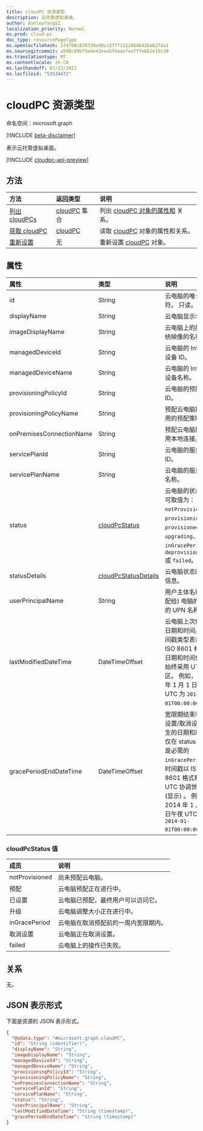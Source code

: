 ```yaml
---
title: cloudPC 资源类型
description: 云托管虚拟桌面。
author: AshleyYangSZ
localization_priority: Normal
ms.prod: cloud-pc
doc_type: resourcePageType
ms.openlocfilehash: 57d708c870339a98cc3fff1322968642ba62f4a1
ms.sourcegitcommit: a598c09b73e4e43eea5f4aaefea7ffe062e15c39
ms.translationtype: MT
ms.contentlocale: zh-CN
ms.lasthandoff: 07/22/2021
ms.locfileid: "53534472"
---
```

# <a name="cloudpc-resource-type"></a>cloudPC 资源类型

命名空间：microsoft.graph

[!INCLUDE [beta-disclaimer](../../includes/beta-disclaimer.md)]

表示云托管虚拟桌面。

[!INCLUDE [cloudpc-api-preview](../../includes/cloudpc-api-preview.md)]

## <a name="methods"></a>方法

|方法|返回类型|说明|
|:---|:---|:---|
|[列出 cloudPCs](../api/virtualendpoint-list-cloudpcs.md)|[cloudPC](../resources/cloudpc.md) 集合|列出 [cloudPC 对象的属性和](../resources/cloudpc.md) 关系。|
|[获取 cloudPC](../api/cloudpc-get.md)|[cloudPC](../resources/cloudpc.md)|读取 [cloudPC](../resources/cloudpc.md) 对象的属性和关系。|
|[重新设置](../api/cloudpc-reprovision.md)|无|重新设置 [cloudPC](../resources/cloudpc.md) 对象。|

## <a name="properties"></a>属性

|属性|类型|说明|
|:---|:---|:---|
|id|String|云电脑的唯一标识符。 只读。|
|displayName|String|云电脑显示名称。|
|imageDisplayName|String|云电脑上的操作系统映像的名称。|
|managedDeviceId|String|云电脑的 Intune 设备 ID。|
|managedDeviceName|String|云电脑的 Intune 设备名称。|
|provisioningPolicyId|String|云电脑的预配策略 ID。|
|provisioningPolicyName|String|预配云电脑期间应用的预配策略。|
|onPremisesConnectionName|String|预配云电脑期间应用本地连接。|
|servicePlanId|String|云电脑的服务计划 ID。|
|servicePlanName|String|云电脑的服务计划名称。|
|status|[cloudPcStatus](#cloudpcstatus-values)|云电脑的状态。 可取值为：`notProvisioned`、`provisioning`、`provisioned`、`upgrading`、`inGracePeriod`、`deprovisioning` 或 `failed`。|
|statusDetails|[cloudPcStatusDetails](../resources/cloudpcstatusdetails.md)|云电脑状态的详细信息。|
|userPrincipalName|String|用户主体名称 (分配给) 电脑的用户的 UPN 名称。|
|lastModifiedDateTime|DateTimeOffset|云电脑上次修改的日期和时间。 时间戳类型表示采用 ISO 8601 格式的日期和时间信息，始终采用 UTC 时区。 例如，2014 年 1 月 1 日午夜 UTC 为 `2014-01-01T00:00:00Z`。|
|gracePeriodEndDateTime|DateTimeOffset|宽限期结束和重新设置/取消设置发生的日期和时间。 仅在 status 为 时是必需的 `inGracePeriod` 。 时间戳以 ISO 8601 格式和 UTC 协调世界时 (显示) 。 例如，2014 年 1 月 1 日午夜 UTC 为 `2014-01-01T00:00:00Z`。|

### <a name="cloudpcstatus-values"></a>cloudPcStatus 值

|成员|说明|
|:---|:---|
|notProvisioned|尚未预配云电脑。|
|预配|云电脑预配正在进行中。|
|已设置|云电脑已预配，最终用户可以访问它。|
|升级|云电脑调整大小正在进行中。|
|inGracePeriod|云电脑在取消预配前的一周内宽限期内。|
|取消设置|云电脑正在取消设置。|
|failed|云电脑上的操作已失败。|

## <a name="relationships"></a>关系

无。

## <a name="json-representation"></a>JSON 表示形式

下面是资源的 JSON 表示形式。
<!-- {
  "blockType": "resource",
  "keyProperty": "id",
  "@odata.type": "microsoft.graph.cloudPC",
  "baseType": "microsoft.graph.entity",
  "openType": false
}
-->

``` json
{
  "@odata.type": "#microsoft.graph.cloudPC",
  "id": "String (identifier)",
  "displayName": "String",
  "imageDisplayName": "String",
  "managedDeviceId": "String",
  "managedDeviceName": "String",
  "provisioningPolicyId": "String",
  "provisioningPolicyName": "String",
  "onPremisesConnectionName": "String",
  "servicePlanId": "String",
  "servicePlanName": "String",
  "status": "String",
  "userPrincipalName": "String",
  "lastModifiedDateTime": "String (timestamp)",
  "gracePeriodEndDateTime": "String (timestamp)"
}
```
